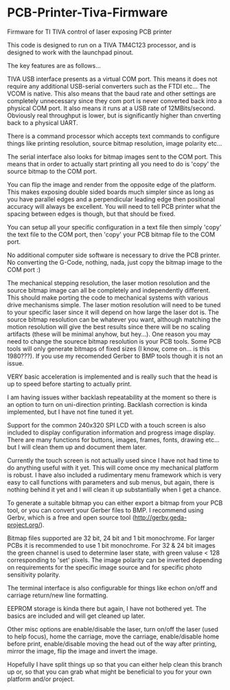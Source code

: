 # PCB-Printer-Tiva-Firmware
Firmware for TI TIVA control of laser exposing PCB printer

This code is designed to run on a TIVA TM4C123 processor, and is designed to work with the launchpad pinout.

The key features are as follows...

TIVA USB interface presents as a virtual COM port. This means it does not require any additional USB-serial converters such as the FTDI etc... The VCOM is native. This also means that the baud rate and other settings are completely unnecessary since they com port is never converted back into a physical COM port. It also means it runs at a USB rate of 12MBits/second. Obviously real throughput is lower, but is significantly higher than cnverting back to a physical UART.

There is a command processor which accepts text commands to configure things like printing resolution, source bitmap resolution, image polarity etc...

The serial interface also looks for bitmap images sent to the COM port. This means that in order to actually start printing all you need to do is 'copy' the source bitmap to the COM port.

You can flip the image and render from the opposite edge of the platform. This makes exposing double sided boards much simpler since as long as you have parallel edges and a perpendicular leading edge then positional accuracy will always be excellent. You will need to tell PCB printer what the spacing between edges is though, but that should be fixed.

You can setup all your specific configuration in a text file then simply 'copy' the text file to the COM port, then 'copy' your PCB bitmap file to the COM port.

No additional computer side software is necessary to drive the PCB printer. No converting the G-Code, nothing, nada, just copy the bitmap image to the COM port :)

The mechanical stepping resolution, the laser motion resolution and the source bitmap image can all be completely and independently different. This should make porting the code to mechanical systems with various drive mechanisms simple. The laser motion resolution will need to be tuned to your specific laser since it will depend on how large the laser dot is. The source bitmap resolution can be whatever you want, although matching the motion resolution will give the best results since there will be no scaling artifacts (these will be minimal anyhow, but hey...). One reason you may need to change the sourece bitmap resolution is your PCB tools. Some PCB tools will only generate bitmaps of fixed sizes (I know, come on... is this 1980???). If you use my recomended Gerber to BMP tools though it is not an issue.

VERY basic acceleration is implemented and is really such that the head is up to speed before starting to actually print.

I am having issues wither backlash repeatability at the moment so there is an option to turn on uni-direction printing. Backlash correction is kinda implemented, but I have not fine tuned it yet.

Support for the common 240x320 SPI LCD with a touch screen is also included to display configuration information and progress image display. There are many functions for buttons, images, frames, fonts, drawing etc... but I will clean them up and document them later.

Currently the touch screen is not actually used since I have not had time to do anything useful with it yet. This will come once my mechanical platform is robust. I have also included a rudimentary menu framework which is very easy to call functions with parameters and sub menus, but again, there is nothing behind it yet and I will clean it up substantially when I get a chance.

To generate a suitable bitmap you can either export a bitmap from your PCB tool, or you can convert your Gerber files to BMP. I recommend using Gerbv, which is a free and open source tool (http://gerbv.geda-project.org/).

Bitmap files supported are 32 bit, 24 bit and 1 bit monochrome. For larger PCBs it is recommended to use 1 bit monochrome. For 32 & 24 bit images the green channel is used to determine laser state, with green valuse < 128 corresponding to 'set' pixels. The image polarity can be inverted depending on requirements for the specific image source and for specific photo sensitivity polarity.

The terminal interface is also configurable for things like echon on/off and carriage return/new line formatting.

EEPROM storage is kinda there but again, I have not bothered yet. The basics are included and will get cleaned up later.

Other misc options are enable/disable the laser, turn on/off the laser (used to help focus), home the carriage, move the carriage, enable/disable home before print, enable/disable moving the head out of the way after printing, mirror the image, flip the image and invert the image.

Hopefully I have split things up so that you can either help clean this branch up or, so that you can grab what might be beneficial to you for your own platform and/or project.
